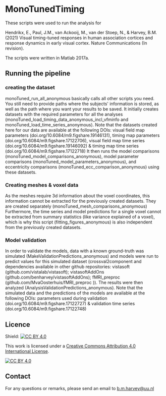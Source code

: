 # MonoTunedTiming

These scripts were used to run the analysis for 

Hendrikx, E., Paul, J.M., van Ackooij, M., van der Stoep, N., & Harvey, B.M. (2021) Visual timing-tuned responses in human association cortices and response dynamics in early visual cortex. Nature Communications (In revision). 

The scripts were written in Matlab 2017a.

## Running the pipeline
### creating the dataset
monoTuned_run_all_anonymous basically calls all other scripts you need. You still need to provide paths where the subjects' information is stored, as well as the path where you want your results to be saved. It initially creates datasets with the required parameters for all the analyses (monoTuned_load_timing_data_anonymous_incl_vfminfo and monoTuned_load_time_series_anonymous).
Note that the datasets created here for our data are available at the following DOIs: visual field map parameters (doi.org/10.6084/m9.figshare.19146131), timing map parameters (doi.org/10.6084/m9.figshare.17122706), visual field map time series (doi.org/10.6084/m9.figshare.19146092) & timing map time series (doi.org/10.6084/m9.figshare.17122718) 
It then runs the model comparisons (monoTuned_model_comparisons_anonymous), model parameter comparisons (monoTuned_model_parameters_anonymous), and eccentricity comparisons (monoTuned_ecc_comparison_anonymous) using these datasets.

### Creating meshes & voxel data
As the meshes require 3d information about the voxel coordinates, this information cannot be extracted for the previously created datasets. They are created separately (monoTuned_mesh_comparisons_anonymous)
Furthermore, the time series and model predictions for a single voxel cannot be extracted from summary statistics (like variance explained of a voxel), which is why this script (fitting_figures_anonymous) is also independent from the previously created datasets.

### Model validation
In order to validate the models, data with a known ground-truth was simulated (MakeValidationPredictions_anonymous) and models were run to predict values for this simulated dataset (crossval2component and dependencies available in other github repositories: vistasoft (github.com/vistalab/vistasoft); vistasoftAddOns (github.com/benharvey/vistasoftAddOns); fMRI_preproc (github.com/MvaOosterhuis/fMRI_preproc )). The results were then analyzed (AnalysisValidationPredictions_anonymous).
Note that the simulated data and the predictions of the models are available at the following DOIs: parameters used during validation (doi.org/10.6084/m9.figshare.17122727) & validation time series (doi.org/10.6084/m9.figshare.17122748)

## Licence
Shield: [![CC BY 4.0][cc-by-shield]][cc-by]

This work is licensed under a
[Creative Commons Attribution 4.0 International License][cc-by].

[![CC BY 4.0][cc-by-image]][cc-by]

[cc-by]: http://creativecommons.org/licenses/by/4.0/
[cc-by-image]: https://i.creativecommons.org/l/by/4.0/88x31.png
[cc-by-shield]: https://img.shields.io/badge/License-CC%20BY%204.0-lightgrey.svg

## Contact
For any questions or remarks, please send an email to b.m.harvey@uu.nl
